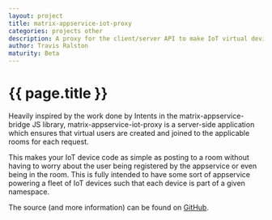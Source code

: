 ```yaml
---
layout: project
title: matrix-appservice-iot-proxy
categories: projects other
description: A proxy for the client/server API to make IoT virtual devices easier
author: Travis Ralston
maturity: Beta
---
```


# {{ page.title }}
Heavily inspired by the work done by Intents in the matrix-appservice-bridge JS library, matrix-appservice-iot-proxy is a server-side application which ensures that virtual users are created and joined to the applicable rooms for each request.

This makes your IoT device code as simple as posting to a room without having to worry about the user being registered by the appservice or even being in the room. This is fully intended to have some sort of appservice powering a fleet of IoT devices such that each device is part of a given namespace.

The source (and more information) can be found on [GitHub](https://github.com/turt2live/matrix-appservice-iot-proxy).
